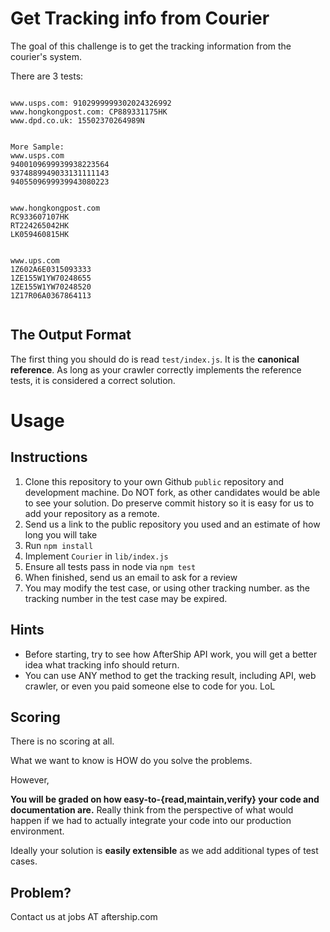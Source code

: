 # Get Tracking info from Courier

The goal of this challenge is to get the tracking information from the courier's system.

There are 3 tests:

```

www.usps.com: 9102999999302024326992
www.hongkongpost.com: CP889331175HK
www.dpd.co.uk: 15502370264989N


More Sample:
www.usps.com
9400109699939938223564
9374889949033131111143
9405509699939943080223


www.hongkongpost.com
RC933607107HK
RT224265042HK
LK059460815HK


www.ups.com
1Z602A6E0315093333
1ZE155W1YW70248655
1ZE155W1YW70248520
1Z17R06A0367864113


```


## The Output Format

The first thing you should do is read `test/index.js`. It is the **canonical reference**. As long as your crawler correctly implements the reference tests, it is considered a correct solution.


# Usage

## Instructions

1. Clone this repository to your own Github `public` repository and development machine. Do NOT fork, as other candidates would be able to see your solution. Do preserve commit history so it is easy for us to add your repository as a remote.
2. Send us a link to the public repository you used and an estimate of how long you will take
3. Run `npm install`
4. Implement `Courier` in `lib/index.js`
5. Ensure all tests pass in node via `npm test`
6. When finished, send us an email to ask for a review
7. You may modify the test case, or using other tracking number. as the tracking number in the test case may be expired.

## Hints

* Before starting, try to see how AfterShip API work, you will get a better idea what tracking info should return.
* You can use ANY method to get the tracking result, including API, web crawler, or even you paid someone else to code for you. LoL

## Scoring

There is no scoring at all.

What we want to know is HOW do you solve the problems.

However,

**You will be graded on how easy-to-{read,maintain,verify} your code and documentation are.** Really think from the perspective of what would happen if we had to actually integrate your code into our production environment.

Ideally your solution is **easily extensible** as we add additional types of test cases.

## Problem?
Contact us at jobs AT aftership.com

